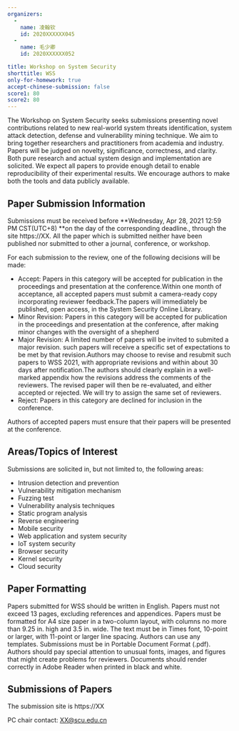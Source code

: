 ```yaml
---
organizers:
  -
    name: 凌翰钦
    id: 2020XXXXXX045
  -
    name: 毛少卿
    id: 2020XXXXXX052

title: Workshop on System Security
shorttitle: WSS
only-for-homework: true
accept-chinese-submission: false
score1: 80
score2: 80
---
```


The Workshop on System Security seeks submissions presenting novel contributions related to new real-world system threats identification, system attack detection, defense and vulnerability mining technique. We aim to bring together researchers and practitioners from academia and industry.
Papers will be judged on novelty, significance, correctness, and clarity. Both pure research and actual system design and implementation are solicited. We expect all papers to provide enough detail to enable reproducibility of their experimental results. We encourage authors to make both the tools and data publicly available.

## Paper Submission Information
Submissions must be received before **Wednesday, Apr 28, 2021 12:59 PM  CST(UTC+8) **on the day of the corresponding deadline., through the site https://XX. All the paper which is submitted neither have been published nor submitted to other a journal, conference, or workshop.

For each submission to the review, one of the following decisions will be made:

+ Accept: Papers in this category will be accepted for publication in the proceedings and presentation at the conference.Within one month of acceptance, all accepted papers must submit a camera-ready copy incorporating reviewer feedback.The papers will immediately be published, open access, in the System Security Online Library.
+ Minor Revision: Papers in this category will be accepted for publication in the proceedings and presentation at the conference, after making minor changes with the oversight of a shepherd
+ Major Revision: A limited number of papers will be invited to submited a major revision. such papers will receive a specific set of expectations to be met by that revision.Authors may choose to revise and resubmit such papers to WSS 2021, with appropriate revisions and within about 30 days after notification.The authors should clearly explain in a well-marked appendix how the revisions address the comments of the reviewers. The revised paper will then be re-evaluated, and either accepted or rejected. We will try to assign the same set of reviewers.
+ Reject: Papers in this category are declined for inclusion in the conference.

Authors of accepted papers must ensure that their papers will be presented at the conference.

## Areas/Topics of Interest
Submissions are solicited in, but not limited to, the following areas:

+ Intrusion detection and prevention
+ Vulnerability mitigation mechanism
+ Fuzzing test
+ Vulnerability analysis techniques
+ Static program analysis
+ Reverse engineering
+ Mobile security
+ Web application and system security
+ IoT system security
+ Browser security
+ Kernel security
+ Cloud security


## Paper Formatting

Papers submitted for WSS should be written in English. Papers must not exceed 13 pages, excluding references and appendices. Papers must be formatted for A4 size paper in a two-column layout, with columns no more than 9.25 in. high and 3.5 in. wide. The text must be in Times font, 10-point or larger, with 11-point or larger line spacing. Authors can use any templates. Submissions must be in Portable Document Format (.pdf). Authors should pay special attention to unusual fonts, images, and figures that might create problems for reviewers. Documents should render correctly in Adobe Reader when printed in black and white.

## Submissions of Papers

The submission site is https://XX

PC chair contact: XX@scu.edu.cn
